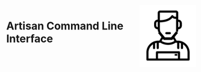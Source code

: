 <img src="https://github.com/southwinds-io/artisan/raw/master/artisan.png" width="150" align="right"/>

# Artisan Command Line Interface



